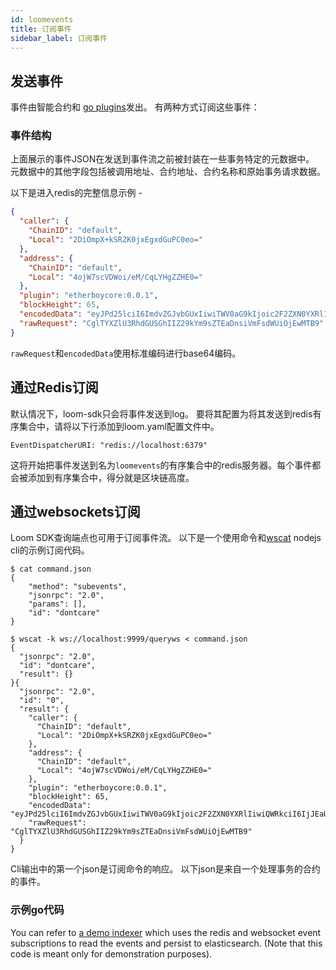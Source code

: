 ```yaml
---
id: loomevents
title: 订阅事件
sidebar_label: 订阅事件
---
```

## 发送事件

事件由智能合约和 [go plugins](./goloomevents)发出。 有两种方式订阅这些事件：

### 事件结构

上面展示的事件JSON在发送到事件流之前被封装在一些事务特定的元数据中。 元数据中的其他字段包括被调用地址、合约地址、合约名称和原始事务请求数据。

以下是进入redis的完整信息示例 -

```json
{
  "caller": {
    "ChainID": "default",
    "Local": "2DiOmpX+kSRZK0jxEgxdGuPC0eo="
  },
  "address": {
    "ChainID": "default",
    "Local": "4ojW7scVDWoi/eM/CqLYHgZZHE0="
  },
  "plugin": "etherboycore:0.0.1",
  "blockHeight": 65,
  "encodedData": "eyJPd25lciI6ImdvZGJvbGUxIiwiTWV0aG9kIjoic2F2ZXN0YXRlIiwiQWRkciI6IjJEaU9tcFgra1NSWkswanhFZ3hkR3VQQzBlbz0iLCJWYWx1ZSI6MTAxMH0=",
  "rawRequest": "CglTYXZlU3RhdGUSGhIIZ29kYm9sZTEaDnsiVmFsdWUiOjEwMTB9"
}
```

`rawRequest`和`encodedData`使用标准编码进行base64编码。

## 通过Redis订阅

默认情况下，loom-sdk只会将事件发送到log。 要将其配置为将其发送到redis有序集合中，请将以下行添加到loom.yaml配置文件中。

    EventDispatcherURI: "redis://localhost:6379"
    

这将开始把事件发送到名为`loomevents`的有序集合中的redis服务器。每个事件都会被添加到有序集合中，得分就是区块链高度。

## 通过websockets订阅

Loom SDK查询端点也可用于订阅事件流。 以下是一个使用命令和[wscat](https://www.npmjs.com/package/wscat2) nodejs cli的示例订阅代码。

    $ cat command.json
    {
        "method": "subevents",
        "jsonrpc": "2.0",
        "params": [],
        "id": "dontcare"
    }
    
    $ wscat -k ws://localhost:9999/queryws < command.json
    {
      "jsonrpc": "2.0",
      "id": "dontcare",
      "result": {}
    }{
      "jsonrpc": "2.0",
      "id": "0",
      "result": {
        "caller": {
          "ChainID": "default",
          "Local": "2DiOmpX+kSRZK0jxEgxdGuPC0eo="
        },
        "address": {
          "ChainID": "default",
          "Local": "4ojW7scVDWoi/eM/CqLYHgZZHE0="
        },
        "plugin": "etherboycore:0.0.1",
        "blockHeight": 65,
        "encodedData": "eyJPd25lciI6ImdvZGJvbGUxIiwiTWV0aG9kIjoic2F2ZXN0YXRlIiwiQWRkciI6IjJEaU9tcFgra1NSWkswanhFZ3hkR3VQQzBlbz0iLCJWYWx1ZSI6MTAxMH0=",
        "rawRequest": "CglTYXZlU3RhdGUSGhIIZ29kYm9sZTEaDnsiVmFsdWUiOjEwMTB9"
      }
    }
    

Cli输出中的第一个json是订阅命令的响应。 以下json是来自一个处理事务的合约的事件。

### 示例go代码

You can refer to [a demo indexer](https://github.com/loomnetwork/etherboy-core/blob/master/tools/cli/indexer/etherboyindexer.go) which uses the redis and websocket event subscriptions to read the events and persist to elasticsearch. (Note that this code is meant only for demonstration purposes).